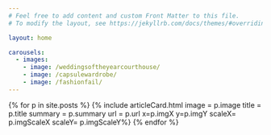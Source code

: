 ```yaml
---
# Feel free to add content and custom Front Matter to this file.
# To modify the layout, see https://jekyllrb.com/docs/themes/#overriding-theme-defaults

layout: home

carousels:
  - images: 
    - image: /weddingsoftheyearcourthouse/
    - image: /capsulewardrobe/
    - image: /fashionfail/
---
```


<style> 

.article
{
  background-position: 25% 75%;
}

.article-card
{
  background-color: rgba(255, 255,255, 0.95);
  height: 173px;
  width: 319px;
  margin: auto;
  margin-top: 200px;
}

.article-card-title
{
    font-family: 'Playfair Display', serif;
    font-style: italic;
    text-align: center;
    font-size: 30;
    width: 100%;
    translate: 0px 15px;
}

.article-card-summary
{
  font-family: 'Source Sans 3', sans-serif;
  font-size: 14;
  text-align: center;
  width: 100%;
  translate: 0px -10px;
}

.article_button__read_now
{
  background-color: #000000;
  width: 133px;
  height: 38px;
  margin: auto;
  transform: translate(0%, -15px);
}

.article_button__read_now:hover {
  background-color: #333;
}

.article_read_now
{
  text-align: center;
  text-decoration: none;
  color: white;
  font-family: 'Source Sans 3', sans-serif;
  font-size: 14;
  line-height: 40px;
}

</style>

<div class="grid-container">
{% for p in site.posts %}
    {% include articleCard.html image = p.image title = p.title summary = p.summary url = p.url x=p.imgX y=p.imgY scaleX= p.imgScaleX scaleY= p.imgScaleY%}
{% endfor %}
</div>